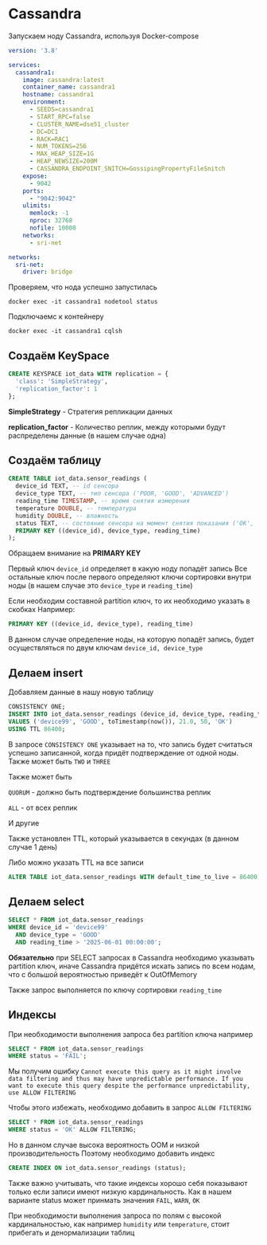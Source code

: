 # Cassandra
Запускаем ноду Cassandra, используя Docker-compose
```yml
version: '3.8'

services:
  cassandra1:
    image: cassandra:latest
    container_name: cassandra1
    hostname: cassandra1
    environment:
      - SEEDS=cassandra1
      - START_RPC=false
      - CLUSTER_NAME=dse51_cluster
      - DC=DC1
      - RACK=RAC1
      - NUM_TOKENS=256
      - MAX_HEAP_SIZE=1G
      - HEAP_NEWSIZE=200M
      - CASSANDRA_ENDPOINT_SNITCH=GossipingPropertyFileSnitch
    expose:
      - 9042
    ports:
      - "9042:9042"
    ulimits:
      memlock: -1
      nproc: 32768
      nofile: 10000
    networks:
      - sri-net

networks:
  sri-net:
    driver: bridge
```

Проверяем, что нода успешно запустилась

``docker exec -it cassandra1 nodetool status``

Подключаемс к контейнеру 

``docker exec -it cassandra1 cqlsh``

## Создаём KeySpace

```sql
CREATE KEYSPACE iot_data WITH replication = {
  'class': 'SimpleStrategy',
  'replication_factor': 1
};
```
**SimpleStrategy** - Стратегия репликации данных

**replication_factor** - Количество реплик, между которыми будут распределены данные (в нашем случае одна)

## Создаём таблицу

```sql
CREATE TABLE iot_data.sensor_readings (
  device_id TEXT, -- id сенсора
  device_type TEXT, -- тип сенсора ('POOR, 'GOOD', 'ADVANCED')
  reading_time TIMESTAMP, -- время снятия измерения
  temperature DOUBLE, -- температура
  humidity DOUBLE, -- влажность
  status TEXT, -- состояние сенсора на момент снятия показания ('OK', 'WARN', 'ERROR')
  PRIMARY KEY ((device_id), device_type, reading_time)
);
```
Обращаем внимание на **PRIMARY KEY** 

Первый ключ ``device_id`` определяет в какую ноду попадёт запись
Все остальные ключ после первого определяют ключи сортировки внутри ноды (в нашем случае это ``device_type`` и ``reading_time``)

Если необходим составной partition ключ, то их необходимо указать в скобках
Например:
```sql
PRIMARY KEY ((device_id, device_type), reading_time)
```
В данном случае определение ноды, на которую попадёт запись, будет осуществляться по двум ключам ``device_id, device_type`` 

## Делаем insert

Добавляем данные в нашу новую таблицу
```sql
CONSISTENCY ONE;
INSERT INTO iot_data.sensor_readings (device_id, device_type, reading_time, temperature, humidity, status)
VALUES ('device99', 'GOOD', toTimestamp(now()), 21.0, 50, 'OK')
USING TTL 86400;
```
В запросе `CONSISTENCY ONE` указывает на то, что запись будет считаться успешно записанной, когда придёт подтверждение от одной ноды. Также может быть `TWO` и `THREE`

Также может быть

`QUORUM` - должно быть подтверждение большинства реплик

`ALL` - от всех реплик

И другие

Также установлен TTL, который указывается в секундах (в данном случае 1 день)

Либо можно указать TTL на все записи
```sql
ALTER TABLE iot_data.sensor_readings WITH default_time_to_live = 86400;
```

## Делаем select

```sql
SELECT * FROM iot_data.sensor_readings
WHERE device_id = 'device99'
  AND device_type = 'GOOD'
  AND reading_time > '2025-06-01 00:00:00';
```

**Обязательно** при SELECT запросах в Cassandra необходимо указывать partition ключ, иначе Cassandra придётся искать запись по всем нодам, что с большой вероятностью приведёт к OutOfMemory

Также запрос выполняется по ключу сортировки `reading_time`

## Индексы

При необходимости выполнения запроса без partition ключа например 
```sql
SELECT * FROM iot_data.sensor_readings
WHERE status = 'FAIL';
```

Мы получим ошибку ``Cannot execute this query as it might involve data filtering and thus may have unpredictable performance. If you want to execute this query despite the performance unpredictability, use ALLOW FILTERING``

Чтобы этого избежать, необходимо добавить в запрос ``ALLOW FILTERING``

```sql
SELECT * FROM iot_data.sensor_readings
WHERE status = 'OK' ALLOW FILTERING;
```

Но в данном случае высока вероятность OOM и низкой производительность
Поэтому необходимо добавить индекс
```sql
CREATE INDEX ON iot_data.sensor_readings (status);
```
Также важно учитывать, что такие индексы хорошо себя показывают только если записи имеют низкую кардинальность.
Как в нашем варианте status может принмать значения `FAIL`, `WARN`, `OK`

При необходимости выполнения запроса по полям с высокой кардинальностью, как например `humidity` или `temperature`, стоит прибегать и денормализации таблиц





